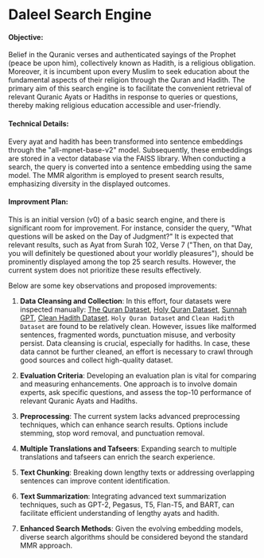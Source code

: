 # Daleel Search Engine

#### Objective: 
Belief in the Quranic verses and authenticated sayings of the Prophet (peace be upon him), collectively known as Hadith, is a religious obligation. Moreover, it is incumbent upon every Muslim to seek education about the fundamental aspects of their religion through the Quran and Hadith. The primary aim of this search engine is to facilitate the convenient retrieval of relevant Quranic Ayats or Hadiths in response to queries or questions, thereby making religious education accessible and user-friendly.

#### Technical Details:
Every ayat and hadith has been transformed into sentence embeddings through the "all-mpnet-base-v2" model. Subsequently, these embeddings are stored in a vector database via the FAISS library. When conducting a search, the query is converted into a sentence embedding using the same model. The MMR algorithm is employed to present search results, emphasizing diversity in the displayed outcomes.

#### Improvment Plan:
This is an initial version (v0) of a basic search engine, and there is significant room for improvement. For instance, consider the query, "What questions will be asked on the Day of Judgment?" It is expected that relevant results, such as Ayat from Surah 102, Verse 7 ("Then, on that Day, you will definitely be questioned about your worldly pleasures"), should be prominently displayed among the top 25 search results. However, the current system does not prioritize these results effectively.

Below are some key observations and proposed improvements:

1. **Data Cleansing and Collection**: In this effort, four datasets were inspected manually: [The Quran Dataset](https://www.kaggle.com/datasets/imrankhan197/the-quran-dataset/), [Holy Quran Dataset](https://www.kaggle.com/datasets/uzairadamjee/holy-quran-dataset), [Sunnah GPT](https://drive.google.com/drive/folders/1UW9Spm7_lVBuV8GMsG4LYwmZPsrHKfh2?usp=sharing), [Clean Hadith Dataset](https://www.kaggle.com/datasets/fahd09/hadith-dataset). `Holy Quran Dataset` and  `Clean Hadith Dataset` are found to be relatively clean. However, issues like malformed sentences, fragmented words, punctuation misuse, and verbosity persist. Data cleansing is crucial, especially for hadiths. In case, these data cannot be further cleaned, an effort is necessary to crawl through good sources and collect high-quality dataset.

2. **Evaluation Criteria**: Developing an evaluation plan is vital for comparing and measuring enhancements. One approach is to involve domain experts, ask specific questions, and assess the top-10 performance of relevant Quranic Ayats and Hadiths.

3. **Preprocessing**: The current system lacks advanced preprocessing techniques, which can enhance search results. Options include stemming, stop word removal, and punctuation removal.

4. **Multiple Translations and Tafseers**: Expanding search to multiple translations and tafseers can enrich the search experience.

5. **Text Chunking**: Breaking down lengthy texts or addressing overlapping sentences can improve content identification.

6. **Text Summarization**: Integrating advanced text summarization techniques, such as GPT-2, Pegasus, T5, Flan-T5, and BART, can facilitate efficient understanding of lengthy ayats and hadith.

7. **Enhanced Search Methods**: Given the evolving embedding models, diverse search algorithms should be considered beyond the standard MMR approach.